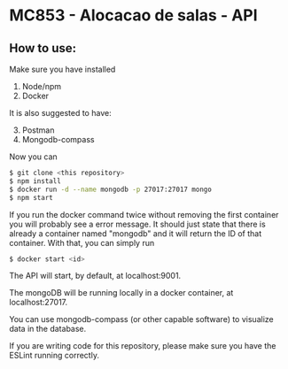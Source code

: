 # MC853 - Alocacao de salas - API

## How to use:
Make sure you have installed
1. Node/npm
2. Docker

It is also suggested to have:

3. Postman
4. Mongodb-compass

Now you can
```sh
$ git clone <this repository>
$ npm install
$ docker run -d --name mongodb -p 27017:27017 mongo
$ npm start
```

If you run the docker command twice without removing the first container you will probably see a error message. It should just state that there is already a container named "mongodb" and it will return the ID of that container.
With that, you can simply run

```sh
$ docker start <id>
```

The API will start, by default, at localhost:9001.

The mongoDB will be running locally in a docker container, at localhost:27017.

You can use mongodb-compass (or other capable software) to visualize data in the database.

If you are writing code for this repository, please make sure you have the ESLint running correctly.


